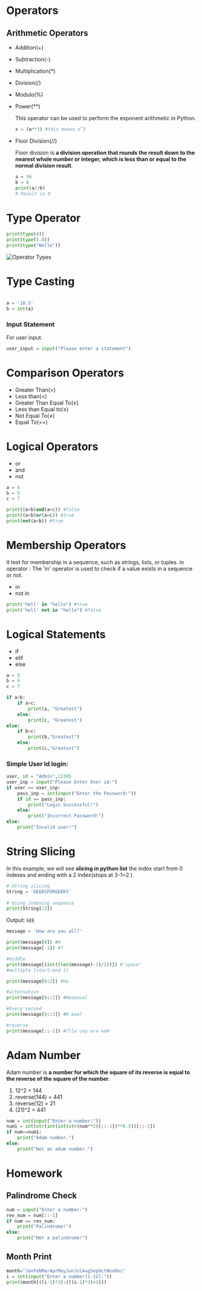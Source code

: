 # Operators

## Arithmetic Operators

- Addition(+)
- Subtraction(-)
- Multiplication(*)
- Division(/)
- Modulo(%)
- Power(**)

  This operator can be used to perform the exponent arithmetic in Python.
    
    ```python
    x = (a**3) #this means x^3
    ```
    
- Floor Division(//)
    
    Floor division is **a division operation that rounds the result down to the nearest whole number or integer, which is less than or equal to the normal division result**.
    
    ```python
    a = 56
    b = 6
    print(a//b)
    # Result is 9
    ```
    

# Type Operator

```python
print(type(4))
print(type(5.8))
print(type("Hello"))
```

![Operator Types](Operators%203ac146a8840247e799dfa3f6c21b99f3/Untitled.png)

# Type Casting

```python

a = '10.5'
b = int(a)
```

### Input Statement

For user input.

```python
user_input = input("Please enter a statement")
```

# Comparison Operators

- Greater Than(>)
- Less than(<)
- Greater Than Equal To(≥)
- Less than Equal to(≤)
- Not Equal To(≠)
- Equal To(==)

# Logical Operators

- or
- and
- not

```python
a = 6
b = 5
c = 7

print((a<b)and(a<c)) #false
print((a<b)or(a<c)) #true
print(not(a<b)) #true
```

# Membership Operators

It test for membership in a sequence, such as strings, lists, or tuples. in operator : The 'in' operator is used to check if a value exists in a sequence or not.

- in
- not in

```python
print('hell' in "hello") #true
print('hell' not in "hello") #false
```

# Logical Statements

- if
- elif
- else

```python
a = 5
b = 6
c = 7

if a>b:
	if a>c:
		print(a, "Greatest")
	else:
		print(c, "Greatest")
else:
	if b>c:
		print(b,"Greatest")
	else:
		print(c,"Greatest")
```

### Simple User Id login:

```python
user, id = "Admin",12345
user_inp = input("Please Enter User id:")
if user == user_inp:
    pass_inp = int(input("Enter the Password:"))
    if id == pass_inp:
        print("Login Successful!")
    else:
        print("Incorrect Password!")
else:
    print("Invalid user!")
```

# String Slicing

In this example, we will see **slicing in python list** the index start from 0 indexes and ending with a 2 index(stops at 3-1=2 ).

```python
# String slicing
String = 'GEEKSFORGEEKS'
 
# Using indexing sequence
print(String[:3])
```

Output: `GEE`

```python
message = 'How are you all?'

print(message[0]) #H
print(message[-1]) #?

#middle 
print(message[(int((len(message)-1)/2))]) #'space'
#multiple [start:end-1]

print(message[0:2]) #Ho

#alternative
print(message[0::2]) #Hwaeyual

#Every second
print(message[0::3]) #H eoa?

#reverse
print(message[::-1]) #?lla uoy era woH
```

# Adam Number

Adam number is **a number for which the square of its reverse is equal to the reverse of the square of the number**.

1. 12^2 = 144
2. reverse(144) = 441
3. reverse(12) = 21
4. (21)^2 = 441

```python
num = int(input("Enter a number:"))
num1 = int(str(int(int(str(num**2)[::-1])**0.5))[::-1])
if num==num1:
    print("Adam number.")
else:
    print("Not an adum number.")
```

# Homework

## Palindrome Check

```python
num = input("Enter a number:")
rev_num = num[::-1]
if num == rev_num:
    print("Palindrome!")
else:
    print("Not a palindrome!")
```

## Month Print

```python
month="JanFebMarAprMayJunJulAugSepOctNovDec"
i = int(input("Enter a number(1-12):"))
print(month[((i-1)*3):(((i-1)*3)+3)])
```
